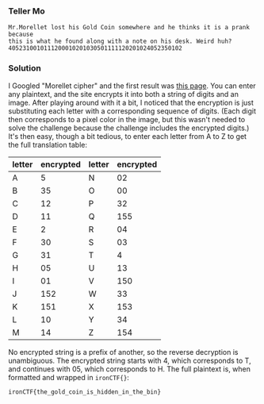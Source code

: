 ### Teller Mo

```
Mr.Morellet lost his Gold Coin somewhere and he thinks it is a prank because
this is what he found along with a note on his desk. Weird huh?
4052310010111200010201030501111120201024052350102
```

### Solution

I Googled "Morellet cipher" and the first result was [this page](https://codesandbox.io/p/sandbox/morellet-cipher-uzo6d).
You can enter any plaintext, and the site encrypts it into both a string of digits and an image.
After playing around with it a bit, I noticed that the encryption is just substituting each letter with a
corresponding sequence of digits. (Each digit then corresponds to a pixel color in the image, but this
wasn't needed to solve the challenge because the challenge includes the encrypted digits.) It's then easy,
though a bit tedious, to enter each letter from A to Z to get the full translation table:

| letter | encrypted | letter | encrypted |
|--------|-----------|--------|-----------|
| A      | 5         | N      | 02        |
| B      | 35        | O      | 00        |
| C      | 12        | P      | 32        |
| D      | 11        | Q      | 155       |
| E      | 2         | R      | 04        |
| F      | 30        | S      | 03        |
| G      | 31        | T      | 4         |
| H      | 05        | U      | 13        |
| I      | 01        | V      | 150       |
| J      | 152       | W      | 33        |
| K      | 151       | X      | 153       |
| L      | 10        | Y      | 34        |
| M      | 14        | Z      | 154       |

No encrypted string is a prefix of another, so the reverse decryption is unambiguous.
The encrypted string starts with 4, which corresponds to T, and continues with 05,
which corresponds to H. The full plaintext is, when formatted and wrapped in `ironCTF{}`:

```
ironCTF{the_gold_coin_is_hidden_in_the_bin}
```
